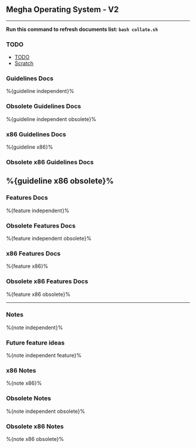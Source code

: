 ## Megha Operating System - V2
--------------------------------------------------------------------------------

**Run this command to refresh documents list: `bash collate.sh`**

### TODO
- [TODO](notes/TODO.md)
- [Scratch](notes/Scratch.md)

### Guidelines Docs
%{guideline independent}%

### Obsolete Guidelines Docs
%{guideline independent obsolete}%

### x86 Guidelines Docs
%{guideline x86}%

### Obsolete x86 Guidelines Docs
%{guideline x86 obsolete}%
------------------------------------------------
### Features Docs
%{feature independent}%

### Obsolete Features Docs
%{feature independent obsolete}%

### x86 Features Docs
%{feature x86}%

### Obsolete x86 Features Docs
%{feature x86 obsolete}%

------------------------------------------------
### Notes
%{note independent}%

### Future feature ideas
%{note independent feature}%

### x86 Notes
%{note x86}%

### Obsolete Notes
%{note independent obsolete}%

### Obsolete x86 Notes
%{note x86 obsolete}%

